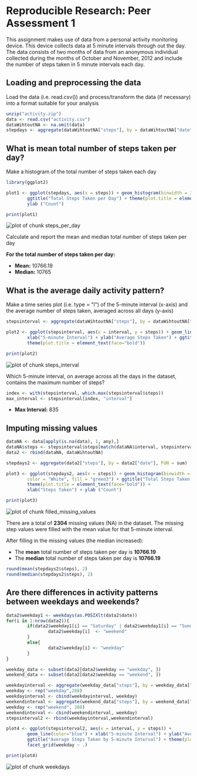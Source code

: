 # Reproducible Research: Peer Assessment 1

This assignment makes use of data from a personal activity monitoring device. This device collects data at 5 minute intervals through out the day. The data consists of two months of data from an anonymous individual collected during the months of October and November, 2012 and include the number of steps taken in 5 minute intervals each day.


## Loading and preprocessing the data

Load the data (i.e. read.csv()) and process/transform the data (if necessary) into a format suitable for your analysis

```r
unzip("activity.zip")
data <- read.csv("activity.csv")
dataWihtoutNA <- na.omit(data)
stepdays <- aggregate(dataWihtoutNA["steps"], by = dataWihtoutNA["date"], FUN = sum)
```


## What is mean total number of steps taken per day?

Make a histogram of the total number of steps taken each day

```r
library(ggplot2)

plot1 <- ggplot(stepdays, aes(x = steps)) + geom_histogram(binwidth = 1000, color = "White", fill = "green3") + 
        ggtitle("Total Steps Taken per Day") + theme(plot.title = element_text(face="bold")) + xlab("Steps Taken") + 
        ylab ("Count")

print(plot1)
```

![plot of chunk steps_per_day](figure/steps_per_day-1.png) 

Calculate and report the mean and median total number of steps taken per day

**For the total number of steps taken per day:**  



- **Mean:** 10766.19
- **Median:** 10765


## What is the average daily activity pattern?

Make a time series plot (i.e. type = "l") of the 5-minute interval (x-axis) and the average number of steps taken, averaged across all days (y-axis)

```r
stepsinterval <- aggregate(dataWihtoutNA["steps"], by = dataWihtoutNA["interval"], FUN = mean)

plot2 <- ggplot(stepsinterval, aes(x = interval, y = steps)) + geom_line(color="green3")+ 
        xlab("5-minute Interval") + ylab("Average Steps Taken") + ggtitle("Average Steps Taken by 5-minute Interval") +
        theme(plot.title = element_text(face="bold")) 

print(plot2)
```

![plot of chunk steps_interval](figure/steps_interval-1.png) 

Which 5-minute interval, on average across all the days in the dataset, contains the maximum number of steps?

```r
index <- with(stepsinterval, which.max(stepsinterval$steps))
max_interval <- stepsinterval[index, "interval"]
```
- **Max Interval:** 835


## Imputing missing values

```r
dataNA <- data[apply(is.na(data), 1, any),]
dataNA$steps <- stepsinterval$steps[match(dataNA$interval, stepsinterval$interval)]
data2 <- rbind(dataNA, dataWihtoutNA) 

stepdays2 <- aggregate(data2["steps"], by = data2["date"], FUN = sum)

plot3 <- ggplot(stepdays2, aes(x = steps)) + geom_histogram(binwidth = 1000,
        color = "White", fill = "green3") + ggtitle("Total Steps Taken per Day") + 
        theme(plot.title = element_text(face="bold")) +
        xlab("Steps Taken") + ylab ("Count")

print(plot3)
```

![plot of chunk filled_missing_values](figure/filled_missing_values-1.png) 

There are a total of **2304** missing values (NA) in the dataset.
The missing step values were filled with the mean value for that 5-minute interval.

After filling in the missing values (the median increased):

- The **mean** total number of steps taken per day is **10766.19**
- The **median** total number of steps taken per day is **10766.19**

```r
round(mean(stepdays2$steps), 2)
round(median(stepdays2$steps), 2)
```


## Are there differences in activity patterns between weekdays and weekends?

```r
data2$weekday1 <- weekdays(as.POSIXlt(data2$date))
for(i in 1:nrow(data2)){
        if(data2$weekday1[i] == "Saturday" | data2$weekday1[i] == "Sunday"){
                data2$weekday[i]  <- "weekend"
        }
        else{
                data2$weekday[i] <- "weekday"
        }
}

weekday_data <- subset(data2[data2$weekday == "weekday", ])
weekend_data <- subset(data2[data2$weekday == "weekend", ])

weekdayinterval <- aggregate(weekday_data["steps"], by = weekday_data["interval"], FUN = mean)
weekday <- rep("weekday",288)
weekdayinterval <- cbind(weekdayinterval, weekday)
weekendinterval <- aggregate(weekend_data["steps"], by = weekend_data["interval"], FUN = mean)
weekday <- rep("weekend", 288)
weekendinterval <- cbind(weekendinterval, weekday)
stepsinterval2 <- rbind(weekdayinterval,weekendinterval)

plot4 <- ggplot(stepsinterval2, aes(x = interval, y = steps)) +
        geom_line(color="blue") + xlab("5-minute Interval") + ylab("Average Steps Taken") + 
        ggtitle("Average Steps Taken by 5-minute Interval") + theme(plot.title = element_text(face="bold")) + 
        facet_grid(weekday ~ .)

print(plot4)
```


![plot of chunk weekdays](figure/weekdays-1.png) 

